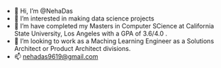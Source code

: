 - 👋 Hi, I’m @NehaDas
- 👀 I’m interested in making data science projects
- 🌱 I’m have completed my Masters in Computer SCience at California State University, Los Angeles with a GPA of 3.6/4.0 .
- 💞️ I’m looking to work as a Maching Learning Engineer as a Solutions Architect or Product Architect divisions.
- 📫 nehadas9619@gmail.com

<!---
NehaDas25/NehaDas25 is a ✨ special ✨ repository because its `README.md` (this file) appears on your GitHub profile.
You can click the Preview link to take a look at your changes.
--->
